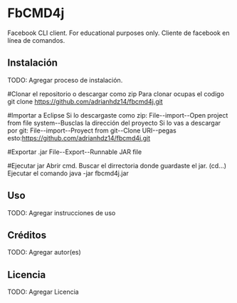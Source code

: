 # FbCMD4j

Facebook CLI client. For educational purposes only.
Cliente de facebook en línea de comandos.

## Instalación

TODO: Agregar proceso de instalación.

#Clonar el repositorio o descargar como zip
Para clonar ocupas el codigo 
git clone https://github.com/adrianhdz14/fbcmd4j.git

#Importar a Eclipse
  Si lo descargaste como zip:
  File--import--Open project from file system--Busclas la dirección del proyecto
  Si lo vas a descargar por git:
  File--import--Proyect from git--Clone URI--pegas esto:https://github.com/adrianhdz14/fbcmd4j.git
   
   #Exportar .jar
   File--Export--Runnable JAR file

#Ejecutar jar
Abrir cmd.
Buscar el dirrectoria donde guardaste el jar. (cd...)
Ejecutar el comando java -jar fbcmd4j.jar

## Uso

TODO: Agregar instrucciones de uso



## Créditos

TODO: Agregar autor(es)



## Licencia

TODO: Agregar Licencia

                      

